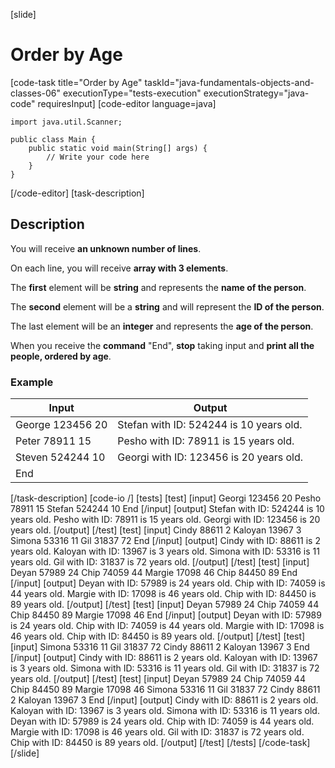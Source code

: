 [slide]
# Order by Age
[code-task title="Order by Age" taskId="java-fundamentals-objects-and-classes-06" executionType="tests-execution" executionStrategy="java-code" requiresInput]
[code-editor language=java]
```
import java.util.Scanner;

public class Main {
    public static void main(String[] args) {
        // Write your code here
    }
}
```
[/code-editor]
[task-description]
## Description
You will receive **an unknown number of lines**.

On each line, you will receive **array with 3 elements**.

The **first** element will be **string** and represents the **name of the person**. 

The **second** element will be a **string** and will represent the **ID of the person**. 

The last element will be an **integer** and represents the **age of the person**.

When you receive the **command** "End", **stop** taking input and **print all the people, ordered by age**.

### Example
| **Input** | **Output** |
| --- | --- |
| George 123456 20 | Stefan with ID: 524244 is 10 years old. |
| Peter 78911 15 | Pesho with ID: 78911 is 15 years old. |
| Steven 524244 10 | Georgi with ID: 123456 is 20 years old. |
| End | |

[/task-description]
[code-io /]
[tests]
[test]
[input]
Georgi 123456 20
Pesho 78911 15
Stefan 524244 10
End
[/input]
[output]
Stefan with ID: 524244 is 10 years old.
Pesho with ID: 78911 is 15 years old.
Georgi with ID: 123456 is 20 years old.
[/output]
[/test]
[test]
[input]
Cindy 88611 2
Kaloyan 13967 3
Simona 53316 11
Gil 31837 72
End
[/input]
[output]
Cindy with ID: 88611 is 2 years old.
Kaloyan with ID: 13967 is 3 years old.
Simona with ID: 53316 is 11 years old.
Gil with ID: 31837 is 72 years old.
[/output]
[/test]
[test]
[input]
Deyan 57989 24
Chip 74059 44
Margie 17098 46
Chip 84450 89
End
[/input]
[output]
Deyan with ID: 57989 is 24 years old.
Chip with ID: 74059 is 44 years old.
Margie with ID: 17098 is 46 years old.
Chip with ID: 84450 is 89 years old.
[/output]
[/test]
[test]
[input]
Deyan 57989 24
Chip 74059 44
Chip 84450 89
Margie 17098 46
End
[/input]
[output]
Deyan with ID: 57989 is 24 years old.
Chip with ID: 74059 is 44 years old.
Margie with ID: 17098 is 46 years old.
Chip with ID: 84450 is 89 years old.
[/output]
[/test]
[test]
[input]
Simona 53316 11
Gil 31837 72
Cindy 88611 2
Kaloyan 13967 3
End
[/input]
[output]
Cindy with ID: 88611 is 2 years old.
Kaloyan with ID: 13967 is 3 years old.
Simona with ID: 53316 is 11 years old.
Gil with ID: 31837 is 72 years old.
[/output]
[/test]
[test]
[input]
Deyan 57989 24
Chip 74059 44
Chip 84450 89
Margie 17098 46
Simona 53316 11
Gil 31837 72
Cindy 88611 2
Kaloyan 13967 3
End
[/input]
[output]
Cindy with ID: 88611 is 2 years old.
Kaloyan with ID: 13967 is 3 years old.
Simona with ID: 53316 is 11 years old.
Deyan with ID: 57989 is 24 years old.
Chip with ID: 74059 is 44 years old.
Margie with ID: 17098 is 46 years old.
Gil with ID: 31837 is 72 years old.
Chip with ID: 84450 is 89 years old.
[/output]
[/test]
[/tests]
[/code-task]
[/slide]